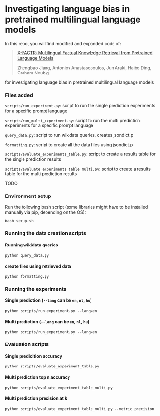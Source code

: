 # Investigating language bias in pretrained multilingual language models

In this repo, you will find modified and expanded code of: 
> [X-FACTR: Multilingual Factual Knowledge Retrieval from Pretrained Language Models](https://arxiv.org/abs/2010.06189)
>
> Zhengbao Jiang, Antonios Anastasopoulos, Jun Araki, Haibo Ding, Graham Neubig

for investigating language bias in pretrained multilingual language models

### Files added

```scripts/run_experiment.py```: script to run the single prediction experiments for a specific prompt language

```scripts/run_multi_experiment.py```: script to run the multi prediction experiments for a specific prompt language

```query_data.py```: script to run wikidata queries, creates jsondict.p

```formatting.py```: script to create all the data files using jsondict.p

```scripts/evaluate_experiments_table.py```: script to create a results table for the single prediction results

```scripts/evaluate_experiments_table_multi.py```: script to create a results table for the multi prediction results

TODO

### Environment setup
Run the following bash script (some libraries might have to be installed manually via pip, depending on the OS):
```shell
bash setup.sh
```
### Running the data creation scripts
#### Running wikidata queries
```shell
python query_data.py
```

#### create files using retrieved data
```shell
python formatting.py
```

### Running the experiments
#### Single prediction (```--lang``` can be ```en```, ```nl```, ```hu```)
```shell
python scripts/run_experiment.py --lang=en
```
#### Multi prediction (```--lang``` can be ```en```, ```nl```, ```hu```)
```shell
python scripts/run_experiment.py --lang=en
```
### Evaluation scripts
#### Single predicition accuracy
```shell
python scripts/evaluate_experiment_table.py
```

#### Multi prediction top n accuracy
```shell
python scripts/evaluate_experiment_table_multi.py
```

#### Multi prediction precision at k
```shell
python scripts/evaluate_experiment_table_multi.py --metric precision
```






[//]: # (Typical usage of probing &#40;the script should be called from the base folder&#41;:  )

[//]: # (python .\scripts\probe.py --pids "P36" --pred_dir experiment_results --log_dir experiment_results --lang en --num_mask 1   )

[//]: # (useful arguments:  )

[//]: # (pids - prompt ids connected with a , -> "P36,P20"   )

[//]: # (pred_dir & log_dir - path to save the prediction and log files &#40;jsonl and csv&#41; -> experiment_results  )

[//]: # (lang - language to use -> en   )

[//]: # (num_mask - number of word to predict &#40;starting from 1&#41; -> 1  )

[//]: # (prompts - path of the folder which contains prompts for the model to use -> "own_prompts_en" )